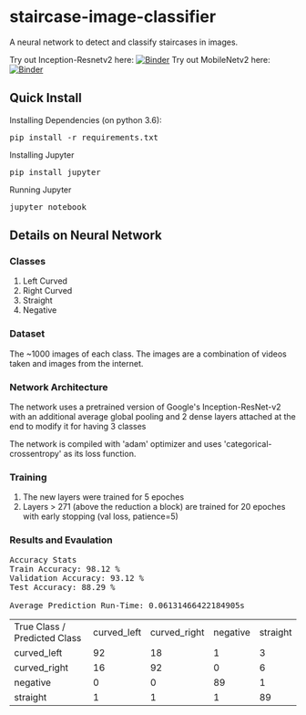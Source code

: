 # staircase-image-classifier
A neural network to detect and classify staircases in images.

Try out Inception-Resnetv2 here: [![Binder](https://mybinder.org/badge_logo.svg)](https://mybinder.org/v2/gh/BrandonTang89/Staircase-Image-Classifier/master?filepath=Stairs_Prediction_jsonnpy.ipynb)
Try out MobileNetv2 here: [![Binder](https://mybinder.org/badge_logo.svg)](https://mybinder.org/v2/gh/BrandonTang89/Staircase-Image-Classifier/master?filepath=Stairs_Prediction_mobilenetv2_h5.ipynb)
## Quick Install
Installing Dependencies (on python 3.6):
<pre>pip install -r requirements.txt</pre>

Installing Jupyter
<pre>pip install jupyter</pre>

Running Jupyter
<pre>jupyter notebook</pre>

## Details on Neural Network
### Classes
1. Left Curved
2. Right Curved
3. Straight
4. Negative

### Dataset
The ~1000 images of each class. The images are a combination of videos taken and images from the internet.

### Network Architecture
The network uses a pretrained version of Google's Inception-ResNet-v2 with an additional average global pooling and 2 dense layers attached at the end to modify it for having 3 classes

The network is compiled with 'adam' optimizer and uses 'categorical-crossentropy' as its loss function.

### Training
1. The new layers were trained for 5 epoches
2. Layers > 271 (above the reduction a block) are trained for 20 epoches with early stopping (val loss, patience=5)

### Results and Evaulation
<pre>
Accuracy Stats
Train Accuracy: 98.12 %
Validation Accuracy: 93.12 %
Test Accuracy: 88.29 %

Average Prediction Run-Time: 0.06131466422184905s
</pre>

<table>
  <tr>
    <td>True Class / Predicted Class</td>
    <td>curved_left</td>
    <td>curved_right</td>
    <td>negative</td>
    <td>straight</td>
  </tr>
  <tr>
    <td>curved_left</td>
    <td>92</td>
    <td>18</td>
    <td>1</td>
    <td>3</td>
  </tr>
  <tr>
    <td>curved_right</td>
    <td>16</td>
    <td>92</td>
    <td>0</td>
    <td>6</td>
  </tr>
  <tr>
    <td>negative</td>
    <td>0</td>
    <td>0</td>
    <td>89</td>
    <td>1</td>
  </tr>
  <tr>
    <td>straight</td>
    <td>1</td>
    <td>1</td>
    <td>1</td>
    <td>89</td>
  </tr>
</table>
  
